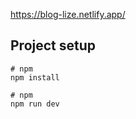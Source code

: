 
https://blog-lize.netlify.app/

## Project setup

```
# npm
npm install
```

```
# npm
npm run dev
```

